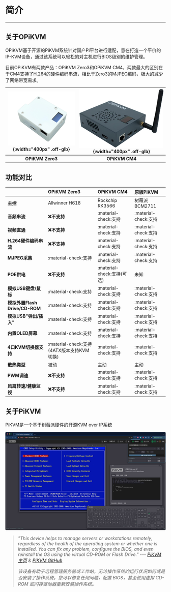 # 简介

-----
## 关于OPiKVM

OPiKVM基于开源的PiKVM系统针对国产Pi平台进行适配，意在打造一个平价的IP-KVM设备，通过该系统可以轻松的对主机进行BIOS级别的维护管理。

目前OPiKVM有两款产品：OPiKVM Zero3和OPiKVM CM4，两款最大的区别在于CM4支持了H.264的硬件编码串流，相比于Zero3的MJPEG编码，极大的减少了网络带宽需求。

| ![1atx_shell](img/1atx_shell.png){:width="400px" .off-glb} | ![cm4](img/cm4.png){:width="400px" .off-glb} |
| :--------: | :--------: |
| **OPiKVM Zero3** | **OPiKVM CM4** |

## 功能对比

| | **OPiKVM Zero3**      | **OPiKVM CM4**      | **原版PIKVM** |
| :---------- | :-------------------- | :------------------ | :------------- |
| **主控**       | Allwinner H618        | Rockchip RK3566     | 树莓派BCM2711 |
| **音频串流**    | **:x:不支持** | :material-check:支持 | :material-check:支持 |
| **视频直通**    | **:x:不支持** | :material-check:支持 | :material-check:支持 |
| **H.264硬件编码串流** | **:x:不支持** | :material-check:支持 | :material-check:支持 |
| **MJPEG采集**   | :material-check:支持 | :material-check:支持 | :material-check:支持 |
| **POE供电** | **:x:不支持** | :material-check:支持(可选) | 未知 |
| **模拟USB键盘/鼠标** | :material-check:支持  | :material-check:支持 | :material-check:支持 |
| **模拟外置Flash Drive/CD-ROM** | :material-check:支持 | :material-check:支持 | :material-check:支持 |
| **模拟USB"弹出/插入"** | :material-check:支持 | :material-check:支持 | :material-check:支持 |
| **内置OLED屏幕** | :material-check:支持 | :material-check:支持 | :material-check:支持 |
| **4口KVM切换器支持** | :material-check:支持(4ATX版本支持KVM切换) | :material-check:支持 | :material-check:支持 |
| **散热类型** | 被动 | 主动 | 主动 |
| **PWM调速** | **:x:不支持** | :material-check:支持 | :material-check:支持 |
| **风扇转速/健康监视** | **:x:不支持** | :material-check:支持 | :material-check:支持 |

## 关于PiKVM

PiKVM是一个基于树莓派硬件的开源KVM over IP系统

![kvm_info](img/kvm_info.jpg)

>*"This device helps to manage servers or workstations remotely, regardless of the health of the operating system or whether one is installed. You can fix any problem, configure the BIOS, and even reinstall the OS using the virtual CD-ROM or Flash Drive."* ---
>*[PiKVM主页](https://pikvm.org/) & [PiKVM GitHub](https://github.com/pikvm/pikvm)*
>
>*该设备有助于远程管理服务器或工作站，无论操作系统的运行状况如何或是否安装了操作系统。您可以修复任何问题，配置 BIOS，甚至使用虚拟 CD-ROM 或闪存驱动器重新安装操作系统。*
